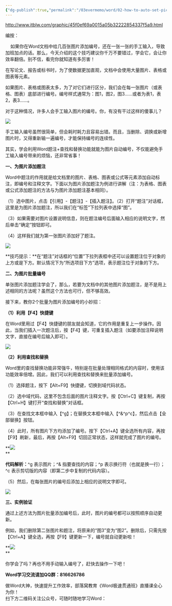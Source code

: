 ```yaml
---
{"dg-publish":true,"permalink":"/03evermemo/word/02-how-to-auto-set-picture-s-number10-word-1000/"}
---
```



http://www.itblw.com/graphic/45f0ef69a0015a05b32222854337f5a9.html


编按：

    如果你在Word文档中给几百张图片添加编号，还在一张一张的手工输入，导致加班加点的话。那么，今天介绍的这个技巧建议你千万不要错过，学会它，会让你效率翻倍。别不信，看完你就知道有多厉害！  

  

在写论文、报告或标书时，为了使数据更加直观，文档中会使用大量图片、表格或图表等元素。

如果图片、表格或图表太多，为了对它们进行区分，我们会在每一张图片（或表格、图表）底部进行编号。编号样式通常为：图1，图2，图3......或者为表1，表2，表3......。

对于这种情况，许多人会手工输入图片的编号。你，有没有干过这样的傻事儿？

![](http://www.itblw.com/ewebeditor/uploadfile/20200323173727742001.jpg)

手工输入编号虽然很简单，但会耗时耗力且容易出错。而且，当删除、调换或新增图片时，又得重新输一遍编号，才能保持编号的连续性。

其实，学会利用Word题注+查找和替换功能就能为图片自动编号，不仅能避免手工输入编号带来的烦恼，还非常省事！  
  

**一、为图片添加题注**

Word中题注的作用就是给文档里的图片、表格、图表或公式等元素添加自动标注，即编号和注释文字。下面以为图片添加题注为例进行讲解（注：为表格、图表或公式添加题注的方法与为图片添加题注基本相同）。

（1）选中图片，点击【引用】-【题注】-【插入题注】。（2）打开“题注”对话框，这里是为图片添加题注，所以我们在“标签”下拉列表中选择“图”。

（3）如果需要对图片设置说明信息，则在题注编号后面输入相应的说明文字，然后单击“确定”按钮即可。

（4）这样我们就为第一张图片添加好了题注。

**![](http://www.itblw.com/ewebeditor/uploadfile/20200323173749138.gif)**

**技巧提示：**在“题注”对话框的“位置”下拉列表框中还可以设置题注位于对象的上方或是下方。默认情况下为“所选项目下方”选项，表示题注位于对象的下方。  
  

**二、为图片批量编号**

单张图片添加题注学会了，那么，若要为文档中的其他图片添加题注，是不是用上述相同的方法呢？虽然这个方法也可行，但不够高效。

接下来，教你2个批量为图片添加编号的小妙招：

**（1）利用【F4】快捷键**

在Word里用过【F4】快捷键的朋友就会知道，它的作用是重复上一步操作。因此，当我们插入一次题注后，按【F4】键，可重复插入题注（如要添加注释说明文字，直接在编号后输入即可）。

**![](http://www.itblw.com/ewebeditor/uploadfile/20200323173757384.gif)**

**（2）利用查找和替换**

Word里的查找替换功能非常强牛，特别是在批量处理相同格式的内容时，使用该功能效率倍增。因此，我们可以利用查找和替换来批量添加编号。

（1）选择题注，按下【Alt+F9】快捷键，切换到域代码状态。

（2）选中域代码，这里不包含后面的图片注释文字。按【Ctrl+C】键复制，再按【Ctrl+H】键打开“查找和替换”对话框。

（3）在查找文本框中输入【^g】；在替换文本框中输入【^&^p^c】，然后点击【全部替换】按钮。

（4）此时，所有图片下方均添加了编号。按下【Ctrl+A】键全选所有内容，再按【F9】刷新，最后，再按【Alt+F9】切回正常状态，这样就完成了图片的编号。

**![](http://www.itblw.com/ewebeditor/uploadfile/20200323174025728.gif)  
**

**代码解析：**^g 表示图片；^& 指要查找的内容；^p 表示换行符（也就是换一行）；^c 表示剪切版的内容（即第二步中复制的代码内容）。

（5）然后，在每张图片的编号后添加上相应的说明文字即可。  
  

**![](http://www.itblw.com/ewebeditor/uploadfile/20200323173727222002.png)**

**三、实例验证**

通过上述方法为图片批量添加编号后，此时，图片的编号都可以按照顺序自动更新。

例如，我们删除第二张图片和题注，将原来的“图3”变为“图2”。删除后，只需先按【Ctrl+A】键全选，再按【F9】键更新一下，编号就自动更新啦！

**![](http://www.itblw.com/ewebeditor/uploadfile/20200323173816929.gif)  
**

你学会了吗？再也不用手动输入编号了，赶快去操作一下吧！  

**Word学习交流请加QQ群：816626786**

做Word大神，快速提升工作效率，部落窝教育《Word极速贯通班》直播课全心为你！  
扫下方二维码关注公众号，可随时随地学习Word：
